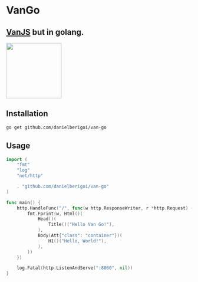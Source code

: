 # VanGo

## [VanJS](https://github.com/vanjs-org/van) but in golang.


<img src="https://encrypted-tbn0.gstatic.com/images?q=tbn:ANd9GcTtHIZV8z8Devr_vFmzk8EoIkX8g3C4pgoeLg&s" height="150px"/>

## Installation
```sh
go get github.com/danielberigoi/van-go
```

## Usage
```go
import (
    "fmt"
    "log"
    "net/http"

    . "github.com/danielberigoi/van-go"
)

func main() {
    http.HandleFunc("/", func(w http.ResponseWriter, r *http.Request) {
        fmt.Fprint(w, Html()(
            Head()(
                Title()("Hello Van Go!"),
            ),
            Body(Att{"class": "container"})(
                H1()("Hello, World!"),
            ),
        ))
    })

    log.Fatal(http.ListenAndServe(":8080", nil))
}
```
